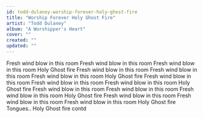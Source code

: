 ```yaml
---
id: todd-dulaney-worship-forever-holy-ghost-fire
title: "Worship Forever Holy Ghost Fire"
artist: "Todd Dulaney"
album: "A Worshipper's Heart"
cover: ""
created: ""
updated: ""
---
```


Fresh wind blow in this room
Fresh wind blow in this room
Fresh wind blow in this room
Holy Ghost fire
Fresh wind blow in this room
Fresh wind blow in this room
Fresh wind blow in this room
Holy Ghost fire
Fresh wind blow in this room
Fresh wind blow in this room
Fresh wind blow in this room
Holy Ghost fire
Fresh wind blow in this room
Fresh wind blow in this room
Fresh wind blow in this room
Holy Ghost fire
Fresh wind blow in this room
Fresh wind blow in this room
Fresh wind blow in this room
Holy Ghost fire
Tongues..
Holy Ghost fire
contd